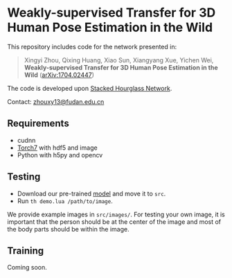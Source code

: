 # Weakly-supervised Transfer for 3D Human Pose Estimation in the Wild

This repository includes code for the network presented in:

> Xingyi Zhou, Qixing Huang, Xiao Sun, Xiangyang Xue, Yichen Wei, 
> **Weakly-supervised Transfer for 3D Human Pose Estimation in the Wild**
> ([arXiv:1704.02447](https://arxiv.org/abs/1704.02447))

The code is developed upon [Stacked Hourglass Network](https://github.com/anewell/pose-hg-train).

Contact: [zhouxy13@fudan.edu.cn](mailto:zhouxy13@fudan.edu.cn)

## Requirements
- cudnn
- [Torch7](https://github.com/torch/torch7) with hdf5 and image
- Python with h5py and opencv

## Testing
- Download our pre-trained [model](http://xingyizhou.xyz/hgreg-3d.t7) and move it to `src`.
- Run `th demo.lua /path/to/image`. 

We provide example images in `src/images/`. For testing your own image, it is important that the person should be at the center of the image and most of the body parts should be within the image. 

## Training
Coming soon. 
